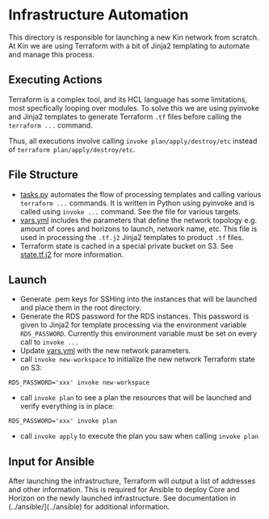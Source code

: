 # Infrastructure Automation

This directory is responsible for launching a new Kin network from scratch.
At Kin we are using Terraform with a bit of Jinja2 templating to automate and manage this process.

## Executing Actions

Terraform is a complex tool, and its HCL language has some limitations,
most specfically looping over modules.
To solve this we are using pyinvoke and Jinja2 templates to generate Terraform `.tf` files
before calling the `terraform ...` command.

Thus, all executions involve calling `invoke plan/apply/destroy/etc` instead of `terraform plan/apply/destroy/etc`.

## File Structure

- [tasks.py](tasks.py) automates the flow of processing templates and calling various `terraform ...` commands.
It is written in Python using pyinvoke and is called using `invoke ...` command. See the file for various targets.
- [vars.yml](vars.yml) includes the parameters that define the network topology e.g. amount of cores and horizons to launch, network name, etc.
This file is used in processing the `.tf.j2` Jinja2 templates to product `.tf` files.
- Terraform state is cached in a special private bucket on S3. See [state.tf.j2](state.tf.j2) for more information.

## Launch

- Generate .pem keys for SSHing into the instances that will be launched and place them in the root directory.
- Generate the RDS password for the RDS instances. This password is given to Jinja2 for template processing via the environment variable `RDS_PASSWORD`.
Currently this environment variable must be set on every call to `invoke ...`
- Update [vars.yml](vars.yml) with the new network parameters.
- call `invoke new-workspace` to initialize the new network Terraform state on S3:
```
RDS_PASSWORD='xxx' invoke new-workspace
```
- call `invoke plan` to see a plan the resources that will be launched and
verify everything is in place:
```
RDS_PASSWORD='xxx' invoke plan
```
- call `invoke apply` to execute the plan you saw when calling `invoke plan`

## Input for Ansible

After launching the infrastructure, Terraform will output a list of addresses and other information.
This is required for Ansible to deploy Core and Horizon on the newly launched infrastructure.
See documentation in (../ansible/](../ansible) for additional information.
